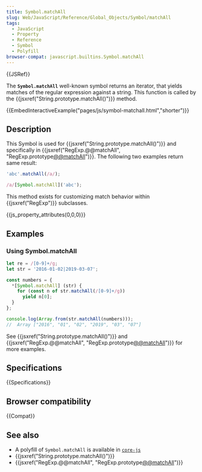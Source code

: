 ```yaml
---
title: Symbol.matchAll
slug: Web/JavaScript/Reference/Global_Objects/Symbol/matchAll
tags:
  - JavaScript
  - Property
  - Reference
  - Symbol
  - Polyfill
browser-compat: javascript.builtins.Symbol.matchAll
---
```

{{JSRef}}

The **`Symbol.matchAll`** well-known symbol returns an iterator, that yields
matches of the regular expression against a string. This function is called by
the {{jsxref("String.prototype.matchAll()")}} method.

{{EmbedInteractiveExample("pages/js/symbol-matchall.html","shorter")}}

## Description

This Symbol is used for {{jsxref("String.prototype.matchAll()")}}
and specifically in
{{jsxref("RegExp.@@matchAll", "RegExp.prototype[@@matchAll]()")}}.
The following two examples return same result:

```js
'abc'.matchAll(/a/);

/a/[Symbol.matchAll]('abc');
```

This method exists for customizing match behavior within
{{jsxref("RegExp")}} subclasses.

{{js_property_attributes(0,0,0)}}

## Examples

### Using Symbol.matchAll

```js
let re = /[0-9]+/g;
let str = '2016-01-02|2019-03-07';

const numbers = {
  *[Symbol.matchAll] (str) {
    for (const n of str.matchAll(/[0-9]+/g))
      yield n[0];
  }
};

console.log(Array.from(str.matchAll(numbers)));
//  Array ["2016", "01", "02", "2019", "03", "07"]
```

See {{jsxref("String.prototype.matchAll()")}} and
{{jsxref("RegExp.@@matchAll", "RegExp.prototype[@@matchAll]()")}}
for more examples.

## Specifications

{{Specifications}}

## Browser compatibility

{{Compat}}

## See also

*   A polyfill of `Symbol.matchAll` is available in
    [`core-js`](https://github.com/zloirock/core-js#ecmascript-symbol)
*   {{jsxref("String.prototype.matchAll()")}}
*   {{jsxref("RegExp.@@matchAll", "RegExp.prototype[@@matchAll]()")}}
